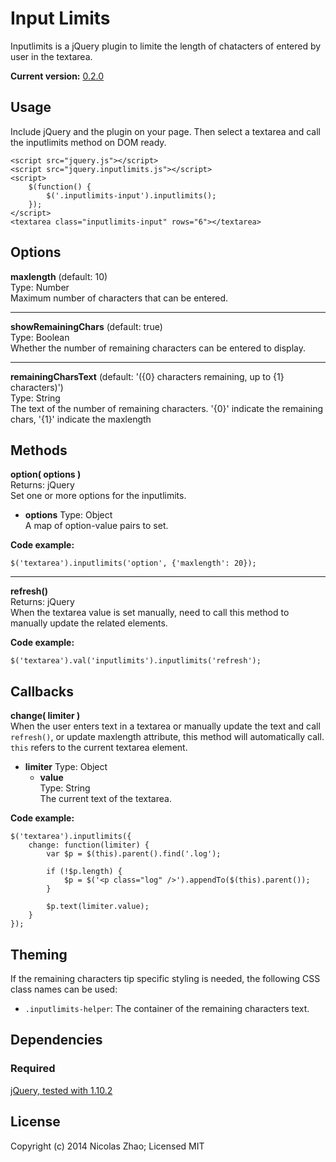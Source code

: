 # Input Limits

Inputlimits is a jQuery plugin to limite the length of chatacters of entered by user in the textarea.

**Current version:** [0.2.0](https://github.com/nicolaszhao/inputlimits/archive/v0.2.0.tar.gz)

## Usage
Include jQuery and the plugin on your page. Then select a textarea and call the inputlimits method on DOM ready.

	<script src="jquery.js"></script>
	<script src="jquery.inputlimits.js"></script>
	<script>
		$(function() {
			$('.inputlimits-input').inputlimits();
		});
	</script>
	<textarea class="inputlimits-input" rows="6"></textarea>

## Options
**maxlength** (default: 10)   
Type: Number   
Maximum number of characters that can be entered.

***

**showRemainingChars** (default: true)   
Type: Boolean   
Whether the number of remaining characters can be entered to display.

***

**remainingCharsText** (default: '({0} characters remaining, up to {1} characters)')   
Type: String   
The text of the number of remaining characters. '{0}' indicate the remaining chars, '{1}' indicate the maxlength

## Methods
**option( options )**  
Returns: jQuery   
Set one or more options for the inputlimits.
	
* **options**
	Type: Object   
	A map of option-value pairs to set.
	
**Code example:**
	
	$('textarea').inputlimits('option', {'maxlength': 20});
	
***

**refresh()**   
Returns: jQuery   
When the textarea value is set manually, need to call this method to manually update the related elements.

**Code example:**
	
	$('textarea').val('inputlimits').inputlimits('refresh');
	
## Callbacks
**change( limiter )**  
When the user enters text in a textarea or manually update the text and call `refresh()`, or update maxlength attribute, this method will automatically call. `this` refers to the current textarea element.

* **limiter**
	Type: Object   
	* **value**   
		Type: String   
		The current text of the textarea.
		
	
**Code example:**
	
	$('textarea').inputlimits({
		change: function(limiter) {
			var $p = $(this).parent().find('.log');
			
			if (!$p.length) {
				$p = $('<p class="log" />').appendTo($(this).parent());
			}
			
			$p.text(limiter.value);
		}
	});
	
## Theming
If the remaining characters tip specific styling is needed, the following CSS class names can be used:
* `.inputlimits-helper`: The container of the remaining characters text.
 		
## Dependencies
### Required
[jQuery, tested with 1.10.2](http://jquery.com)

## License
Copyright (c) 2014 Nicolas Zhao; Licensed MIT